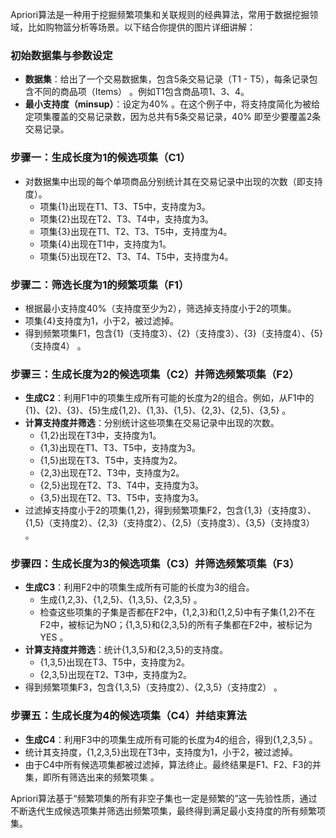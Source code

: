 Apriori算法是一种用于挖掘频繁项集和关联规则的经典算法，常用于数据挖掘领域，比如购物篮分析等场景。以下结合你提供的图片详细讲解：

### 初始数据集与参数设定
- **数据集**：给出了一个交易数据集，包含5条交易记录（T1 - T5），每条记录包含不同的商品项（Items） 。例如T1包含商品项1、3、4。
- **最小支持度（minsup）**：设定为40% 。在这个例子中，将支持度简化为被给定项集覆盖的交易记录数，因为总共有5条交易记录，40% 即至少要覆盖2条交易记录。 

### 步骤一：生成长度为1的候选项集（C1）
- 对数据集中出现的每个单项商品分别统计其在交易记录中出现的次数（即支持度）。
    - 项集{1}出现在T1、T3、T5中，支持度为3。
    - 项集{2}出现在T2、T3、T4中，支持度为3。
    - 项集{3}出现在T1、T2、T3、T5中，支持度为4。
    - 项集{4}出现在T1中，支持度为1。 
    - 项集{5}出现在T2、T3、T4、T5中，支持度为4。 

### 步骤二：筛选长度为1的频繁项集（F1）
- 根据最小支持度40%（支持度至少为2），筛选掉支持度小于2的项集。
- 项集{4}支持度为1，小于2，被过滤掉。
- 得到频繁项集F1，包含{1}（支持度3）、{2}（支持度3）、{3}（支持度4）、{5}（支持度4） 。 

### 步骤三：生成长度为2的候选项集（C2）并筛选频繁项集（F2）
- **生成C2**：利用F1中的项集生成所有可能的长度为2的组合。例如，从F1中的{1}、{2}、{3}、{5}生成{1,2}、{1,3}、{1,5}、{2,3}、{2,5}、{3,5} 。
- **计算支持度并筛选**：分别统计这些项集在交易记录中出现的次数。
    - {1,2}出现在T3中，支持度为1。
    - {1,3}出现在T1、T3、T5中，支持度为3。
    - {1,5}出现在T3、T5中，支持度为2。
    - {2,3}出现在T2、T3中，支持度为2。
    - {2,5}出现在T2、T3、T4中，支持度为3。
    - {3,5}出现在T2、T3、T5中，支持度为3。
- 过滤掉支持度小于2的项集{1,2}，得到频繁项集F2，包含{1,3}（支持度3）、{1,5}（支持度2）、{2,3}（支持度2）、{2,5}（支持度3）、{3,5}（支持度3） 。 

### 步骤四：生成长度为3的候选项集（C3）并筛选频繁项集（F3）
- **生成C3**：利用F2中的项集生成所有可能的长度为3的组合。
    - 生成{1,2,3}、{1,2,5}、{1,3,5}、{2,3,5} 。
    - 检查这些项集的子集是否都在F2中，{1,2,3}和{1,2,5}中有子集{1,2}不在F2中，被标记为NO；{1,3,5}和{2,3,5}的所有子集都在F2中，被标记为YES 。
- **计算支持度并筛选**：统计{1,3,5}和{2,3,5}的支持度。
    - {1,3,5}出现在T3、T5中，支持度为2。
    - {2,3,5}出现在T2、T3中，支持度为2。
- 得到频繁项集F3，包含{1,3,5}（支持度2）、{2,3,5}（支持度2） 。 

### 步骤五：生成长度为4的候选项集（C4）并结束算法
- **生成C4**：利用F3中的项集生成所有可能的长度为4的组合，得到{1,2,3,5} 。
- 统计其支持度，{1,2,3,5}出现在T3中，支持度为1，小于2，被过滤掉。
- 由于C4中所有候选项集都被过滤掉，算法终止。最终结果是F1、F2、F3的并集，即所有筛选出来的频繁项集 。 



Apriori算法基于“频繁项集的所有非空子集也一定是频繁的”这一先验性质，通过不断迭代生成候选项集并筛选出频繁项集，最终得到满足最小支持度的所有频繁项集。 
